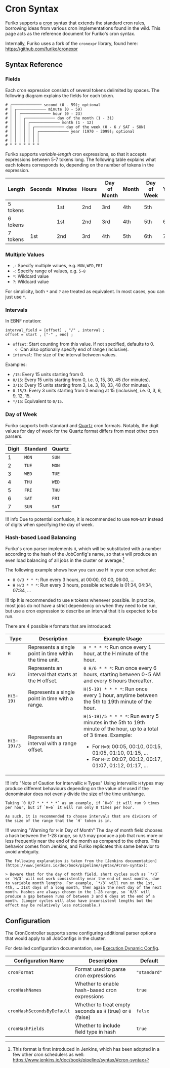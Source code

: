 # Cron Syntax

Furiko supports a [cron](https://en.wikipedia.org/wiki/Cron) syntax that extends the standard cron rules, borrowing ideas from various cron implementations found in the wild. This page acts as the reference document for Furiko's cron syntax.

Internally, Furiko uses a fork of the `cronexpr` library, found here: <https://github.com/furiko/cronexpr>

## Syntax Reference

### Fields

Each cron expression consists of several tokens delimited by spaces. The following diagram explains the fields for each token.

```
# ┌───────────── second (0 - 59); optional
# │ ┌───────────── minute (0 - 59)
# │ │ ┌───────────── hour (0 - 23)
# │ │ │ ┌───────────── day of the month (1 - 31)
# │ │ │ │ ┌───────────── month (1 - 12)
# │ │ │ │ │ ┌───────────── day of the week (0 - 6 / SAT - SUN)
# │ │ │ │ │ │ ┌───────────── year (1970 - 2099); optional
# │ │ │ │ │ │ │
# │ │ │ │ │ │ │
# * * * * * * *
```

Furiko supports _variable-length_ cron expressions, so that it accepts expressions between 5-7 tokens long. The following table explains what each tokens corresponds to, depending on the number of tokens in the expression.

| Length   | Seconds | Minutes | Hours | Day of Month | Month | Day of Week | Year |
| -------- | ------- | ------- | ----- | ------------ | ----- | ----------- | ---- |
| 5 tokens |         | 1st     | 2nd   | 3rd          | 4th   | 5th         |      |
| 6 tokens |         | 1st     | 2nd   | 3rd          | 4th   | 5th         | 6th  |
| 7 tokens | 1st     | 2nd     | 3rd   | 4th          | 5th   | 6th         | 7th  |

### Multiple Values

- `,`: Specify multiple values, e.g. `MON,WED,FRI`
- `-`: Specify range of values, e.g. `5-8`
- `*`: Wildcard value
- `?`: Wildcard value

For simplicity, both `*` and `?` are treated as equivalent. In most cases, you can just use `*`.

### Intervals

In EBNF notation:

```ebnf
interval_field = [offset] , "/" , interval ;
offset = start , ["-" , end] ;
```

- `offset`: Start counting from this value. If not specified, defaults to 0.
  - Can also optionally specify end of range (inclusive).
- `interval`: The size of the interval between values.

Examples:

- `/15`: Every 15 units starting from 0.
- `0/15`: Every 15 units starting from 0, i.e. 0, 15, 30, 45 (for minutes).
- `3/15`: Every 15 units starting from 3, i.e. 3, 18, 33, 48 (for minutes).
- `0-15/3`: Every 3 units starting from 0 ending at 15 (inclusive), i.e. 0, 3, 6, 9, 12, 15.
- `*/15`: Equivalent to `0/15`.

### Day of Week

Furiko supports both standard and [Quartz](http://www.quartz-scheduler.org/documentation/quartz-2.3.0/tutorials/crontrigger.html) cron formats. Notably, the digit values for day of week for the Quartz format differs from most other cron parsers.

| Digit | Standard | Quartz |
| ----- | -------- | ------ |
| 1     | `MON`    | `SUN`  |
| 2     | `TUE`    | `MON`  |
| 3     | `WED`    | `TUE`  |
| 4     | `THU`    | `WED`  |
| 5     | `FRI`    | `THU`  |
| 6     | `SAT`    | `FRI`  |
| 7     | `SUN`    | `SAT`  |

<!-- prettier-ignore -->
!!! info
    Due to potential confusion, it is recommended to use `MON`-`SAT` instead of digits when specifying the day of week.

### Hash-based Load Balancing

Furiko's cron parser implements `H`, which will be substituted with a number according to the hash of the JobConfig's name, so that `H` will produce an even load balancing of all jobs in the cluster on average.[^1]

[^1]: This format is first introduced in Jenkins, which has been adopted in a few other cron schedulers as well: <https://www.jenkins.io/doc/book/pipeline/syntax/#cron-syntax>

The following example shows how you can use H in your cron schedule:

- `0 0/3 * * *`: Run every 3 hours, at 00:00, 03:00, 06:00, ...
- `H H/3 * * *`: Run every 3 hours, possible schedule is 01:34, 04:34, 07:34, ...

<!-- prettier-ignore -->
!!! tip
    It is recommended to use `H` tokens whenever possible. In practice, most jobs do not have a strict dependency on when they need to be run, but use a cron expression to describe an interval that it is expected to be run.

There are 4 possible `H` formats that are introduced:

| Type        | Description                                             | Example Usage                                                                                                                                                                                                                                                  |
| ----------- | ------------------------------------------------------- | -------------------------------------------------------------------------------------------------------------------------------------------------------------------------------------------------------------------------------------------------------------- |
| `H`         | Represents a single point in time within the time unit. | `H * * * *`: Run once every 1 hour, at the H minute of the hour.                                                                                                                                                                                               |
| `H/2`       | Represents an interval that starts at the H offset.     | `0 H/6 * * *`: Run once every 6 hours, starting between 0-5 AM and every 6 hours thereafter.                                                                                                                                                                   |
| `H(5-19)`   | Represents a single point in time with a range.         | `H(5-19) * * * *`: Run once every 1 hour, anytime between the 5th to 19th minute of the hour.                                                                                                                                                                  |
| `H(5-19)/3` | Represents an interval with a range offset.             | `H(5-19)/5 * * * *`: Run every 5 minutes in the 5th to 19th minute of the hour, up to a total of 3 times. Example: <ul><li>For `H=0`: 00:05, 00:10, 00:15, 01:05, 01:10, 01:15, ...</li><li>For `H=2`: 00:07, 00:12, 00:17, 01:07, 01:12, 01:17, ...</li></ul> |

<!-- prettier-ignore -->
!!! info "Note of Caution for Intervallic `H` Types"
    Using intervallic `H` types may produce different behaviours depending on the value of `H` used if the denominator does not evenly divide the size of the time unit/range.

    Taking `0 H/7 * * * * *` as an example, if `H=0` it will run 9 times per hour, but if `H=6` it will run only 8 times per hour.

    As such, it is recommended to choose intervals that are divisors of the size of the range that the `H` token is in.

<!-- prettier-ignore -->
!!! warning "Warning for `H` in Day of Month"
    The day of month field chooses a hash between the 1-28 range, so `H/3` may produce a job that runs more or less frequently near the end of the month as compared to the others. This behavior comes from Jenkins, and Furiko replicates this same behavior to avoid ambiguity.

    The following explanation is taken from the [Jenkins documentation](https://www.jenkins.io/doc/book/pipeline/syntax/#cron-syntax):

    > Beware that for the day of month field, short cycles such as `*/3` or `H/3` will not work consistently near the end of most months, due to variable month lengths. For example, `*/3` will run on the 1st, 4th, … 31st days of a long month, then again the next day of the next month. Hashes are always chosen in the 1-28 range, so `H/3` will produce a gap between runs of between 3 and 6 days at the end of a month. (Longer cycles will also have inconsistent lengths but the effect may be relatively less noticeable.)

## Configuration

The CronController supports some configuring additional parser options that would apply to all JobConfigs in the cluster.

For detailed configuration documentation, see [Execution Dynamic Config](../../../reference/configuration/execution/dynamic-config.md#cron-controller).

| Configuration Name         | Description                                                 | Default      |
| -------------------------- | ----------------------------------------------------------- | ------------ |
| `cronFormat`               | Format used to parse cron expressions                       | `"standard"` |
| `cronHashNames`            | Whether to enable hash-based cron expressions               | `true`       |
| `cronHashSecondsByDefault` | Whether to treat empty seconds as `H` (true) or `0` (false) | `false`      |
| `cronHashFields`           | Whether to include field type in hash                       | `true`       |
